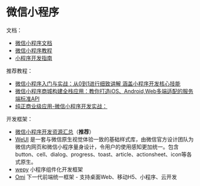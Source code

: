# 微信小程序

文档：

- [微信小程序文档](https://developers.weixin.qq.com/miniprogram/introduction/index.html)
- [微信小程序教程](https://developers.weixin.qq.com/miniprogram/dev/#%E5%B0%8F%E7%A8%8B%E5%BA%8F%E7%AE%80%E4%BB%8B)
- [小程序开发指南](https://developers.weixin.qq.com/ebook?action=get_post_info&docid=0008aeea9a8978ab0086a685851c0a)

推荐教程：

- [微信小程序入门与实战：从0到1进行细致讲解 涵盖小程序开发核心技能](https://coding.imooc.com/class/75.html)
- [微信小程序商城构建全栈应用：教你打造iOS、Android,Web多端适配的服务端标准API](https://coding.imooc.com/class/97.html)
- [纯正商业级应用-微信小程序开发实战：](https://coding.imooc.com/class/251.html)

开发框架：

- [微信小程序开发资源汇总](https://github.com/justjavac/awesome-wechat-weapp)（**推荐**）
- [WeUI](https://github.com/Tencent/weui-wxss) 是一套与微信原生视觉体验一致的基础样式库，由微信官方设计团队为微信内网页和微信小程序量身设计，令用户的使用感知更加统一。包含button、cell、dialog、progress、toast、article、actionsheet、icon等各式原生。
- [wepy](https://github.com/Tencent/wepy) 小程序组件化开发框架
- [Omi](https://tencent.github.io/omi/) 下一代前端统一框架 - 支持桌面Web、移动H5、小程序、云开发
